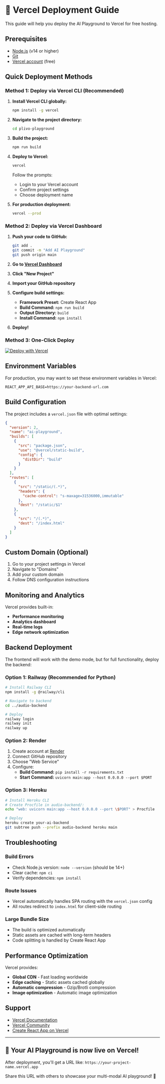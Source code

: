 # 🚀 Vercel Deployment Guide

This guide will help you deploy the AI Playground to Vercel for free hosting.

## Prerequisites

- [Node.js](https://nodejs.org/) (v14 or higher)
- [Git](https://git-scm.com/)
- [Vercel account](https://vercel.com/) (free)

## Quick Deployment Methods

### Method 1: Deploy via Vercel CLI (Recommended)

1. **Install Vercel CLI globally:**
   ```bash
   npm install -g vercel
   ```

2. **Navigate to the project directory:**
   ```bash
   cd plivo-playground
   ```

3. **Build the project:**
   ```bash
   npm run build
   ```

4. **Deploy to Vercel:**
   ```bash
   vercel
   ```
   
   Follow the prompts:
   - Login to your Vercel account
   - Confirm project settings
   - Choose deployment name

5. **For production deployment:**
   ```bash
   vercel --prod
   ```

### Method 2: Deploy via Vercel Dashboard

1. **Push your code to GitHub:**
   ```bash
   git add .
   git commit -m "Add AI Playground"
   git push origin main
   ```

2. **Go to [Vercel Dashboard](https://vercel.com/dashboard)**

3. **Click "New Project"**

4. **Import your GitHub repository**

5. **Configure build settings:**
   - **Framework Preset:** Create React App
   - **Build Command:** `npm run build`
   - **Output Directory:** `build`
   - **Install Command:** `npm install`

6. **Deploy!**

### Method 3: One-Click Deploy

[![Deploy with Vercel](https://vercel.com/button)](https://vercel.com/new/clone?repository-url=https://github.com/yourusername/ai-playground)

## Environment Variables

For production, you may want to set these environment variables in Vercel:

```
REACT_APP_API_BASE=https://your-backend-url.com
```

## Build Configuration

The project includes a `vercel.json` file with optimal settings:

```json
{
  "version": 2,
  "name": "ai-playground",
  "builds": [
    {
      "src": "package.json",
      "use": "@vercel/static-build",
      "config": {
        "distDir": "build"
      }
    }
  ],
  "routes": [
    {
      "src": "/static/(.*)",
      "headers": {
        "cache-control": "s-maxage=31536000,immutable"
      },
      "dest": "/static/$1"
    },
    {
      "src": "/(.*)",
      "dest": "/index.html"
    }
  ]
}
```

## Custom Domain (Optional)

1. Go to your project settings in Vercel
2. Navigate to "Domains"
3. Add your custom domain
4. Follow DNS configuration instructions

## Monitoring and Analytics

Vercel provides built-in:
- **Performance monitoring**
- **Analytics dashboard**
- **Real-time logs**
- **Edge network optimization**

## Backend Deployment

The frontend will work with the demo mode, but for full functionality, deploy the backend:

### Option 1: Railway (Recommended for Python)
```bash
# Install Railway CLI
npm install -g @railway/cli

# Navigate to backend
cd ../audio-backend

# Deploy
railway login
railway init
railway up
```

### Option 2: Render
1. Create account at [Render](https://render.com)
2. Connect GitHub repository
3. Choose "Web Service"
4. Configure:
   - **Build Command:** `pip install -r requirements.txt`
   - **Start Command:** `uvicorn main:app --host 0.0.0.0 --port $PORT`

### Option 3: Heroku
```bash
# Install Heroku CLI
# Create Procfile in audio-backend/:
echo "web: uvicorn main:app --host 0.0.0.0 --port \$PORT" > Procfile

# Deploy
heroku create your-ai-backend
git subtree push --prefix audio-backend heroku main
```

## Troubleshooting

### Build Errors
- Check Node.js version: `node --version` (should be 14+)
- Clear cache: `npm ci`
- Verify dependencies: `npm install`

### Route Issues
- Vercel automatically handles SPA routing with the `vercel.json` config
- All routes redirect to `index.html` for client-side routing

### Large Bundle Size
- The build is optimized automatically
- Static assets are cached with long-term headers
- Code splitting is handled by Create React App

## Performance Optimization

Vercel provides:
- **Global CDN** - Fast loading worldwide
- **Edge caching** - Static assets cached globally
- **Automatic compression** - Gzip/Brotli compression
- **Image optimization** - Automatic image optimization

## Support

- [Vercel Documentation](https://vercel.com/docs)
- [Vercel Community](https://vercel.com/community)
- [Create React App on Vercel](https://vercel.com/guides/deploying-react-with-vercel)

---

## 🎉 Your AI Playground is now live on Vercel!

After deployment, you'll get a URL like: `https://your-project-name.vercel.app`

Share this URL with others to showcase your multi-modal AI playground! 🚀 